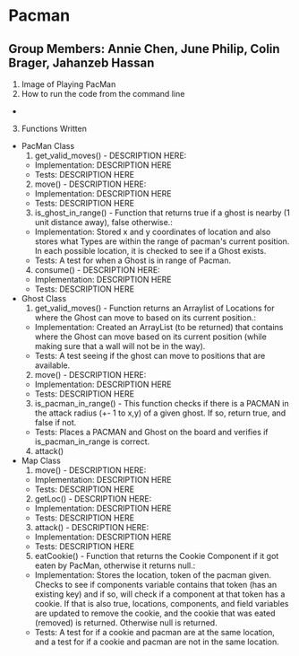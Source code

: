 # Pacman

## Group Members: Annie Chen, June Philip, Colin Brager, Jahanzeb Hassan

1. Image of Playing PacMan
2. How to run the code from the command line
  - 
3. Functions Written
  - PacMan Class
    1. get_valid_moves() - DESCRIPTION HERE:
      - Implementation: DESCRIPTION HERE
      - Tests: DESCRIPTION HERE
    2. move() - DESCRIPTION HERE:
      - Implementation: DESCRIPTION HERE
      - Tests: DESCRIPTION HERE
    3. is_ghost_in_range() - Function that returns true if a ghost is nearby (1 unit distance away), false otherwise.:
      - Implementation: Stored x and y coordinates of location and also stores what Types are within the range of pacman's current position. In each possible location, it is checked to see if a Ghost exists. 
      - Tests: A test for when a Ghost is in range of Pacman.
    4. consume() - DESCRIPTION HERE:
      - Implementation: DESCRIPTION HERE
      - Tests: DESCRIPTION HERE
  - Ghost Class
    1. get_valid_moves() - Function returns an Arraylist of Locations for where the Ghost can move to based on its current position.:
      - Implementation: Created an ArrayList (to be returned) that contains where the Ghost can move based on its current position (while making sure that a wall will not be in the way).
      - Tests: A test seeing if the ghost can move to positions that are available.
    2. move() - DESCRIPTION HERE:
      - Implementation: DESCRIPTION HERE
      - Tests: DESCRIPTION HERE
    3. is_pacman_in_range() - This function checks if there is a PACMAN in the attack radius (+- 1 to x,y) of a given ghost. If so, return true, and false if not.
      - Tests: Places a PACMAN and Ghost on the board and verifies if is_pacman_in_range is correct.
    4. attack()
  - Map Class
    1. move() - DESCRIPTION HERE:
      - Implementation: DESCRIPTION HERE
      - Tests: DESCRIPTION HERE
    2. getLoc() - DESCRIPTION HERE:
      - Implementation: DESCRIPTION HERE
      - Tests: DESCRIPTION HERE
    3. attack() - DESCRIPTION HERE:
      - Implementation: DESCRIPTION HERE
      - Tests: DESCRIPTION HERE
    5. eatCookie() - Function that returns the Cookie Component if it got eaten by PacMan, otherwise it returns null.:
      - Implementation: Stores the location, token of the pacman given. Checks to see if components variable contains that token (has an existing key) and if so, will check if a component at that token has a cookie. If that is also true, locations, components, and field variables are updated to remove the cookie, and the cookie that was eated (removed) is returned. Otherwise null is returned. 
      - Tests: A test for if a cookie and pacman are at the same location, and a test for if a cookie and pacman are not in the same location.

